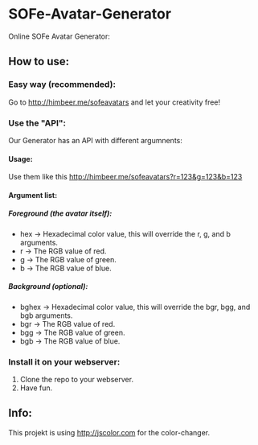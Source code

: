 # SOFe-Avatar-Generator
Online SOFe Avatar Generator:

## How to use:

### Easy way (recommended):
Go to http://himbeer.me/sofeavatars and let your creativity free!

### Use the "API":
Our Generator has an API with different argumnents:

#### Usage:
Use them like this http://himbeer.me/sofeavatars?r=123&g=123&b=123

#### Argument list:

##### Foreground (the avatar itself):
* hex → Hexadecimal color value, this will override the r, g, and b arguments.
* r → The RGB value of red.
* g → The RGB value of green.
* b → The RGB value of blue.
##### Background (optional):
* bghex → Hexadecimal color value, this will override the bgr, bgg, and bgb arguments.
* bgr → The RGB value of red.
* bgg → The RGB value of green.
* bgb → The RGB value of blue.

### Install it on your webserver:
1. Clone the repo to your webserver.
2. Have fun.

## Info:
This projekt is using http://jscolor.com for the color-changer.
